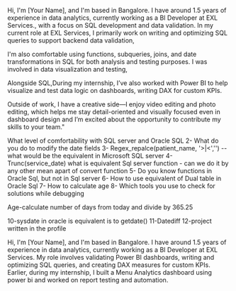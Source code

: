  
Hi, I'm [Your Name], and I'm based in Bangalore. I have around 1.5 years of experience in data analytics, currently working as a BI Developer at EXL Services., with a  focus on SQL development and data validation.
In my current role at EXL Services, I primarily work on writing and optimizing SQL queries to support backend data validation,

I'm also comfortable using functions, subqueries, joins, and date transformations in SQL for both analysis and testing purposes.
I was involved in data visualization and testing,

Alongside SQL,During my internship, I’ve also worked with Power BI to help visualize and test data logic on dashboards, writing DAX for custom KPIs. 

Outside of work, I have a creative side—I enjoy video editing and photo editing, which helps me stay detail-oriented and visually focused even in dashboard design
and I’m excited about the opportunity to contribute my skills to your team."

What level of comfortability with SQL server and Oracle SQL
2- What do you do to modify the date fields
3- Regex_repalce(patient_name, '>|<','')  -- what would be the equivalent in Microsoft SQL server
4- Trunc(service_date)  what is equivalent Sql server function - can we do it by any other mean apart of convert function
5- Do you know functions in Oracle Sql, but not in Sql server
6- How to use equivalent of Dual table in Oracle Sql
7- How to calculate age
8- Which tools you use to check for solutions while debugging
 
 
Age-calculate number of days from today and divide by 365.25

10-sysdate  in oracle is equivalent is to getdate()
11-Datediff
12-project written in the profile
 
Hi, I'm [Your Name], and I'm based in Bangalore. I have around 1.5 years of experience in data analytics, currently working as a BI Developer at EXL Services. My role involves validating Power BI dashboards, writing and optimizing SQL queries, and creating DAX measures for custom KPIs.
Earlier, during my internship, I built a Menu Analytics dashboard using power bi and worked on report testing and automation.
